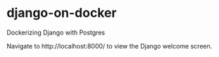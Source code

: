 # django-on-docker
Dockerizing Django with Postgres

Navigate to http://localhost:8000/ to view the Django welcome screen.
